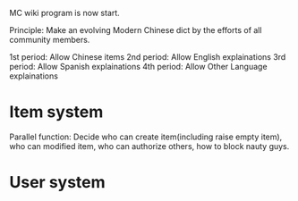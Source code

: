 MC wiki program is now start.

Principle: Make an evolving Modern Chinese dict by the efforts of all community members.

1st period: Allow Chinese items
2nd period: Allow English explainations
3rd period: Allow Spanish explainations
4th period: Allow Other Language explainations
# Item system

Parallel function:
Decide who can create item(including raise empty item), who can modified item, who can authorize others, how to block nauty guys.
# User system
